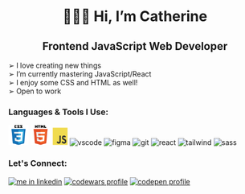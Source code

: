 <h1 align="center">👩🏻‍💻 Hi, I’m Catherine</h1> 
<h2 align="center">Frontend JavaScript Web Developer </h2>  
   
➢ I love creating new things<br>
➢ I’m currently mastering JavaScript/React<br>
➢ I enjoy some CSS and HTML as well!<br>
➢ Open to work
 
<h3>Languages & Tools I Use:</h3>
<p><img src="https://raw.githubusercontent.com/devicons/devicon/master/icons/css3/css3-original-wordmark.svg" alt="css3" width="40" height="40"/>
<img src="https://raw.githubusercontent.com/devicons/devicon/master/icons/html5/html5-original-wordmark.svg" alt="html5" width="40" height="40"/>
<img src="https://raw.githubusercontent.com/devicons/devicon/master/icons/javascript/javascript-original.svg" alt="javascript" width="30" height="35"/>
<img src="https://cdn.jsdelivr.net/gh/devicons/devicon/icons/vscode/vscode-original.svg" alt="vscode" width="35" height="35"/>
<img src="https://cdn.jsdelivr.net/gh/devicons/devicon/icons/figma/figma-original.svg" alt="figma" width="30" height="35"/>
<img src="https://cdn.jsdelivr.net/gh/devicons/devicon/icons/git/git-original.svg" alt="git" width="35" height="35"/>
<img src="https://cdn.jsdelivr.net/gh/devicons/devicon/icons/react/react-original.svg" alt="react" width="35" height="35"/>
<img src="https://cdn.jsdelivr.net/gh/devicons/devicon/icons/tailwindcss/tailwindcss-plain.svg" alt="tailwind" width="35" height="35" />        
<img src="https://cdn.jsdelivr.net/gh/devicons/devicon/icons/sass/sass-original.svg" alt="sass" width="35" height="35"/>
</p>

<h3>Let's Connect:</h3>

<p><a href="https://www.linkedin.com/in/catherinemitagvaria/" target="_blank"><img align="center" src="https://cdn.jsdelivr.net/gh/devicons/devicon/icons/linkedin/linkedin-original.svg" alt="me in linkedin" height="auto" width="30"/></a>
<a href="https://www.codewars.com/users/catherineisonline" target="_blank"><img align="center" src="https://www.codewars.com/packs/assets/logo.61192cf7.svg" alt="codewars profile" height="auto" width="30"/></a>
<a href="https://codepen.io/catherineisonline" target="_blank"><img align="center" src="https://img.icons8.com/external-tal-revivo-shadow-tal-revivo/24/000000/external-multi-platform-online-code-editor-and-open-source-learning-service-logo-shadow-tal-revivo.png" alt="codepen profile" height="auto" width="30"/></a>

</p>



<!-- ![Github stats](https://github-readme-stats.vercel.app/api?username=catherineisonline&theme=omni&show_icons=true&locale=en) -->



